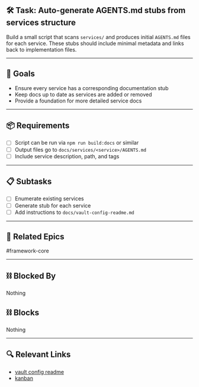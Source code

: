 ## 🛠️ Task: Auto-generate AGENTS.md stubs from services structure

Build a small script that scans `services/` and produces initial `AGENTS.md` files for each service. These stubs should include minimal metadata and links back to implementation files.

---

## 🎯 Goals

- Ensure every service has a corresponding documentation stub
- Keep docs up to date as services are added or removed
- Provide a foundation for more detailed service docs

---

## 📦 Requirements

- [ ] Script can be run via `npm run build:docs` or similar
- [ ] Output files go to `docs/services/<service>/AGENTS.md`
- [ ] Include service description, path, and tags

---

## 📋 Subtasks

- [ ] Enumerate existing services
- [ ] Generate stub for each service
- [ ] Add instructions to `docs/vault-config-readme.md`

---

## 🔗 Related Epics

#framework-core

---

## ⛓️ Blocked By

Nothing

## ⛓️ Blocks

Nothing

---

## 🔍 Relevant Links

- [vault config readme](../../vault-config-readme.md)
- [kanban](../boards/kanban.md)
